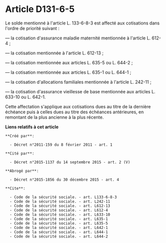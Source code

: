 # Article D131-6-5

Le solde mentionné à l'article L. 133-6-8-3 est affecté aux cotisations dans l'ordre de priorité suivant : 

― la cotisation d'assurance maladie maternité mentionnée à l'article L. 612-4 ; 

― la cotisation mentionnée à l'article L. 612-13 ; 

― la cotisation mentionnée aux articles L. 635-5 ou L. 644-2 ; 

― la cotisation mentionnée aux articles L. 635-1 ou L. 644-1 ; 

― la cotisation d'allocations familiales mentionnée à l'article L. 242-11 ; 

― la cotisation d'assurance vieillesse de base mentionnée aux articles L. 633-10 ou L. 642-1. 

Cette affectation s'applique aux cotisations dues au titre de la dernière échéance puis à celles dues au titre des échéances
antérieures, en remontant de la plus ancienne à la plus récente.

**Liens relatifs à cet article**

	**Créé par**:

	  - Décret n°2011-159 du 8 février 2011 - art. 1

	**Cité par**:

	  - Décret n°2015-1137 du 14 septembre 2015 - art. 2 (V)

	**Abrogé par**:

	  - Décret n°2015-1856 du 30 décembre 2015 - art. 4

	**Cite**:

	  - Code de la sécurité sociale. - art. L133-6-8-3
	  - Code de la sécurité sociale. - art. L242-11
	  - Code de la sécurité sociale. - art. L612-13
	  - Code de la sécurité sociale. - art. L612-4
	  - Code de la sécurité sociale. - art. L633-10
	  - Code de la sécurité sociale. - art. L635-1
	  - Code de la sécurité sociale. - art. L635-5
	  - Code de la sécurité sociale. - art. L642-1
	  - Code de la sécurité sociale. - art. L644-1
	  - Code de la sécurité sociale. - art. L644-2
